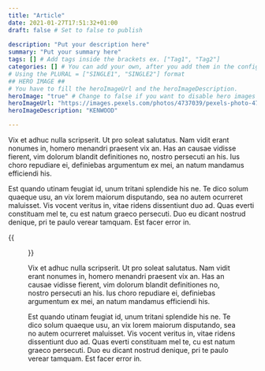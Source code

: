 ```yaml
---
title: "Article"
date: 2021-01-27T17:51:32+01:00
draft: false # Set to false to publish
 
description: "Put your description here" 
summary: "Put your summary here" 
tags: [] # Add tags inside the brackets ex. ["Tag1", "Tag2"] 
categories: [] # You can add your own, after you add them in the config.toml. 
# Using the PLURAL = ["SINGLE1", "SINGLE2"] format
## HERO IMAGE ##
# You have to fill the heroImageUrl and the heroImageDescription.
heroImage: "true" # Change to false if you want to disable hero images
heroImageUrl: "https://images.pexels.com/photos/4737039/pexels-photo-4737039.jpeg?cs=srgb&dl=pexels-adriano-brodbeck-4737039.jpg&fm=jpg"
heroImageDescription: "KENWOOD"

---
```

 Vix et adhuc nulla scripserit. Ut pro soleat salutatus. Nam vidit erant nonumes in, homero menandri praesent vix an. Has an causae vidisse fierent, vim dolorum blandit definitiones no, nostro persecuti an his. Ius choro repudiare ei, definiebas argumentum ex mei, an natum mandamus efficiendi his.

Est quando utinam feugiat id, unum tritani splendide his ne. Te dico solum quaeque usu, an vix lorem maiorum disputando, sea no autem ocurreret maluisset. Vis vocent veritus in, vitae ridens dissentiunt duo ad. Quas everti constituam mel te, cu est natum graeco persecuti. Duo eu dicant nostrud denique, pri te paulo verear tamquam. Est facer error in. 



{{<figure url="https://images.pexels.com/photos/4737039/pexels-photo-4737039.jpeg?cs=srgb&dl=pexels-adriano-brodbeck-4737039.jpg&fm=jpg"  description="alt test" caption="CAPTION" credit="CREDIT">}}

 Vix et adhuc nulla scripserit. Ut pro soleat salutatus. Nam vidit erant nonumes in, homero menandri praesent vix an. Has an causae vidisse fierent, vim dolorum blandit definitiones no, nostro persecuti an his. Ius choro repudiare ei, definiebas argumentum ex mei, an natum mandamus efficiendi his.

Est quando utinam feugiat id, unum tritani splendide his ne. Te dico solum quaeque usu, an vix lorem maiorum disputando, sea no autem ocurreret maluisset. Vis vocent veritus in, vitae ridens dissentiunt duo ad. Quas everti constituam mel te, cu est natum graeco persecuti. Duo eu dicant nostrud denique, pri te paulo verear tamquam. Est facer error in. 